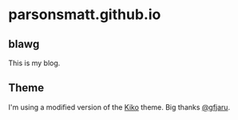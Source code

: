 # parsonsmatt.github.io

## blawg

This is my blog.

## Theme

I'm using a modified version of the [Kiko](http://github.com/gfjaru/Kiko) theme. Big thanks [@gfjaru](https://twitter.com/gfjaru).
